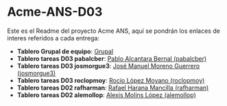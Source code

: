 # Acme-ANS-D03

Este es el Readme del proyecto Acme ANS, aquí se pondrán los enlaces de interes referidos a cada entrega:

- **Tablero Grupal de equipo**: [Grupal](https://github.com/orgs/DP2-C1-057/projects/14/views/1)
- **Tablero tareas D03 pabalcber**: [Pablo Alcantara Bernal (pabalcber)](https://github.com/orgs/DP2-C1-057/projects/6)
- **Tablero tareas D03 josmorgue3**: [José Manuel Moreno Guerrero (josmorgue3)](https://github.com/orgs/DP2-C1-057/projects/4)
- **Tablero tareas D03 roclopmoy**: [Rocío López Moyano (roclopmoy)](https://github.com/orgs/DP2-C1-057/projects/9)
- **Tablero tareas D02 rafharman**: [Rafael Harana Mancilla (rafharman)](https://github.com/orgs/DP2-C1-057/projects/12)
- **Tablero tareas D02 alemollop**: [Alexis Molins López (alemollop)](https://github.com/orgs/DP2-C1-057/projects/8) 
